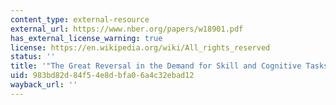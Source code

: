 ```yaml
---
content_type: external-resource
external_url: https://www.nber.org/papers/w18901.pdf
has_external_license_warning: true
license: https://en.wikipedia.org/wiki/All_rights_reserved
status: ''
title: '"The Great Reversal in the Demand for Skill and Cognitive Tasks." (PDF)'
uid: 983bd82d-84f5-4e8d-bfa0-6a4c32ebad12
wayback_url: ''
---
```

